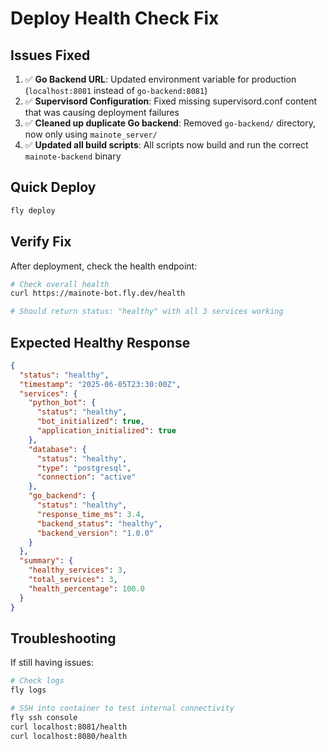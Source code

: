 # Deploy Health Check Fix

## Issues Fixed
1. ✅ **Go Backend URL**: Updated environment variable for production (`localhost:8081` instead of `go-backend:8081`)
2. ✅ **Supervisord Configuration**: Fixed missing supervisord.conf content that was causing deployment failures
3. ✅ **Cleaned up duplicate Go backend**: Removed `go-backend/` directory, now only using `mainote_server/`
4. ✅ **Updated all build scripts**: All scripts now build and run the correct `mainote-backend` binary

## Quick Deploy
```bash
fly deploy
```

## Verify Fix
After deployment, check the health endpoint:

```bash
# Check overall health
curl https://mainote-bot.fly.dev/health

# Should return status: "healthy" with all 3 services working
```

## Expected Healthy Response
```json
{
  "status": "healthy",
  "timestamp": "2025-06-05T23:30:00Z",
  "services": {
    "python_bot": {
      "status": "healthy",
      "bot_initialized": true,
      "application_initialized": true
    },
    "database": {
      "status": "healthy",
      "type": "postgresql",
      "connection": "active"
    },
    "go_backend": {
      "status": "healthy",
      "response_time_ms": 3.4,
      "backend_status": "healthy",
      "backend_version": "1.0.0"
    }
  },
  "summary": {
    "healthy_services": 3,
    "total_services": 3,
    "health_percentage": 100.0
  }
}
```

## Troubleshooting
If still having issues:

```bash
# Check logs
fly logs

# SSH into container to test internal connectivity
fly ssh console
curl localhost:8081/health
curl localhost:8080/health
```
